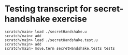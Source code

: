 # Testing transcript for secret-handshake exercise

```ucm
scratch/main> load ./secretHandshake.u
scratch/main> add
scratch/main> load ./secretHandshake.test.u
scratch/main> add
scratch/main> move.term secretHandshake.tests tests
```
